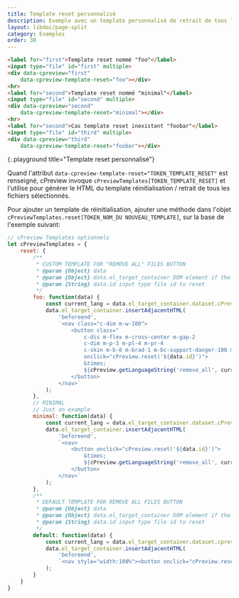 ```yaml
---
title: Template reset personnalisé
description: Exemple avec un template personnalisé de retrait de tous les fichiers
layout: libdoc/page-split
category: Exemples
order: 30
---
```


```html
<label for="first">Template reset nommé "foo"</label>
<input type="file" id="first" multiple>
<div data-cpreview="first"
    data-cpreview-template-reset="foo"></div>
<hr>
<label for="second">Template reset nommé "minimal"</label>
<input type="file" id="second" multiple>
<div data-cpreview="second"
    data-cpreview-template-reset="minimal"></div>
<hr>
<label for="second">Cas template reset inexistant "foobar"</label>
<input type="file" id="third" multiple>
<div data-cpreview="third"
    data-cpreview-template-reset="foobar"></div>
```
{:.playground title="Template reset personnalisé"}

Quand l'attribut `data-cpreview-template-reset="TOKEN_TEMPLATE_RESET"` est renseigné, cPreview invoque `cPreviewTemplates[TOKEN_TEMPLATE_RESET]` et l'utilise pour générer le HTML du template réinitialisation / retrait de tous les fichiers sélectionnés.

Pour ajouter un template de réinitialisation, ajouter une méthode dans l'objet `cPreviewTemplates.reset[TOKEN_NOM_DU NOUVEAU_TEMPLATE]`, sur la base de l'exemple suivant:

```javascript
// cPreview Templates optionnels
let cPreviewTemplates = {
    reset: {
        /**
         * CUSTOM TEMPLATE FOR "REMOVE ALL" FILES BUTTON
         * @param {Object} data 
         * @param {Object} data.el_target_container DOM element if the file item
         * @param {String} data.id input type file id to reset
         */
        foo: function(data) {
            const current_lang = data.el_target_container.dataset.cPreviewI18n;
            data.el_target_container.insertAdjacentHTML(
                'beforeend',
                `<nav class="c-dim m-w-100">
                    <button class="
                        c-dis m-flex m-cross-center m-gap-2
                        c-dim m-p-3 m-pl-4 m-pr-4
                        c-skin m-b-0 m-brad-1 m-bc-support-danger-100 m-c-support-danger-500 m-cur-pointer" 
                        onclick="cPreview.reset('${data.id}')">
                        &times;
                        ${cPreview.getLanguageString('remove_all', current_lang) || 'Remove all'}
                    </button>
                </nav>`
            );
        },
        // MINIMAL
        // Just an example
        minimal: function(data) {
            const current_lang = data.el_target_container.dataset.cPreviewI18n;
            data.el_target_container.insertAdjacentHTML(
                'beforeend',
                `<nav>
                    <button onclick="cPreview.reset('${data.id}')">
                        &times;
                        ${cPreview.getLanguageString('remove_all', current_lang) || 'Remove all'}
                    </button>
                </nav>`
            );
        },
        /**
         * DEFAULT TEMPLATE FOR REMOVE ALL FILES BUTTON
         * @param {Object} data 
         * @param {Object} data.el_target_container DOM element if the file item
         * @param {String} data.id input type file id to reset
         */
        default: function(data) {
            const current_lang = data.el_target_container.dataset.cpreviewI18n;
            data.el_target_container.insertAdjacentHTML(
                'beforeend',
                `<nav style="width:100%"><button onclick="cPreview.reset('${data.id}')">${cPreview.getLanguageString('remove_all', current_lang) || 'Remove all'}</button></nav>`
            );
        }
    }
}
```

